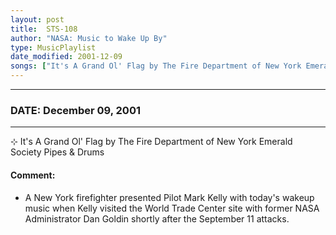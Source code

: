 ```yaml
---
layout: post
title:  STS-108
author: "NASA: Music to Wake Up By"
type: MusicPlaylist
date_modified: 2001-12-09
songs: ["It's A Grand Ol' Flag by The Fire Department of New York Emerald Society Pipes & Drums"]
---
```


----
### DATE: December 09, 2001
----
⊹ It's A Grand Ol' Flag by The Fire Department of New York Emerald Society Pipes & Drums

#### Comment:
* A New York firefighter presented Pilot Mark Kelly with today's  wakeup music when Kelly visited the World Trade Center site with former NASA Administrator Dan Goldin shortly after the September 11 attacks.



<br/>
<center>
	<a target="_blank"
	   href="https://twitter.com/intent/tweet?hashtags=Space,NASA,Playlist,NASAWakeupCalls,SpaceProgram&text=🚀 {{ page.author}}, '{{ page.songs.first }}' {{ page.title }}, {{ page.date | date: '%B %d, %Y' }}, {{ site.url }}{{ page.url }}&via=nasawakeupcalls"><i class="fab fa-twitter" title="Tweet this page" alt="Tweet this page" style="font-size: 1.3em;"></i></a>
	&nbsp; 	<i class="fas fa-user-astronaut" style="font-size: 1.5em;"></i> &nbsp;
    <a id="custom_amazon_link"
       type="amzn" search="#"
       category="popular music">
    <i class="fab fa-amazon" style="font-size: 1.3em;"></i></a>
</center>

<!-- Randomly resolve an individual entry from a song array -->
<script src="/assets/javascript/seedrandom.min.js"></script>
<script>
  var wake_me_up = ["It's A Grand Ol' Flag by The Fire Department of New York Emerald Society Pipes & Drums"];
  var prng = new Math.seedrandom();
  function randomSong() {
    song = wake_me_up[Math.floor(Math.random() * wake_me_up.length)];
    var amazon_link = document.getElementById("custom_amazon_link");
    amazon_link.setAttribute("search", song);
  }
  window.onload = randomSong();
</script>
